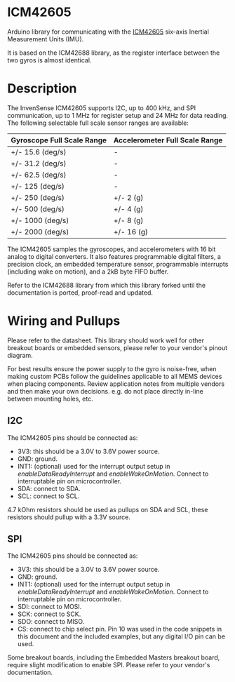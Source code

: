 # ICM42605
Arduino library for communicating with the [ICM42605](https://invensense.tdk.com/products/motion-tracking/6-axis/icm-42605/) six-axis Inertial Measurement Units (IMU).

It is based on the ICM42688 library, as the register interface between the two gyros is almost identical.



# Description
The InvenSense ICM42605 supports I2C, up to 400 kHz, and SPI communication, up to 1 MHz for register setup and 24 MHz for data reading. The following selectable full scale sensor ranges are available:

| Gyroscope Full Scale Range | Accelerometer Full Scale Range |
|----------------------------|--------------------------------|
| +/- 15.6 (deg/s)           | -                              |
| +/- 31.2 (deg/s)           | -                              |
| +/- 62.5 (deg/s)           | -                              |
| +/- 125 (deg/s)            | -                              |
| +/- 250 (deg/s)            | +/- 2 (g)                      |
| +/- 500 (deg/s)            | +/- 4 (g)                      |
| +/- 1000 (deg/s)           | +/- 8 (g)                      |
| +/- 2000 (deg/s)           | +/- 16 (g)                     |

The ICM42605 samples the gyroscopes, and accelerometers with 16 bit analog to digital converters. It also features programmable digital filters, a precision clock, an embedded temperature sensor, programmable interrupts (including wake on motion), and a 2kB byte FIFO buffer.

Refer to the ICM42688 library from which this library forked until the documentation is ported, proof-read and updated.

# Wiring and Pullups

Please refer to the datasheet. This library should work well for other breakout boards or embedded sensors, please refer to your vendor's pinout diagram.

For best results ensure the power supply to the gyro is noise-free, when making custom PCBs follow the guidelines applicable to all MEMS devices
when placing components.  Review application notes from multiple vendors and then make your own decisions.   e.g. do not place directly in-line between mounting holes, etc.

## I2C

The ICM42605 pins should be connected as:
   * 3V3: this should be a 3.0V to 3.6V power source.
   * GND: ground.
   * INT1: (optional) used for the interrupt output setup in *enableDataReadyInterrupt* and *enableWakeOnMotion*. Connect to interruptable pin on microcontroller.
   * SDA: connect to SDA.
   * SCL: connect to SCL.

4.7 kOhm resistors should be used as pullups on SDA and SCL, these resistors should pullup with a 3.3V source.

## SPI

The ICM42605 pins should be connected as:
   * 3V3: this should be a 3.0V to 3.6V power source.
   * GND: ground.
   * INT1: (optional) used for the interrupt output setup in *enableDataReadyInterrupt* and *enableWakeOnMotion*. Connect to interruptable pin on microcontroller.
   * SDI: connect to MOSI.
   * SCK: connect to SCK.
   * SDO: connect to MISO.
   * CS: connect to chip select pin. Pin 10 was used in the code snippets in this document and the included examples, but any digital I/O pin can be used.

Some breakout boards, including the Embedded Masters breakout board, require slight modification to enable SPI. Please refer to your vendor's documentation.
